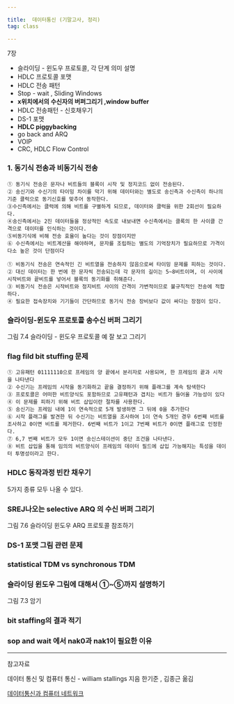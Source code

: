 ```yaml
---

title:  데이터통신 (기말고사, 정리)
tag: class 

---
```



7장 
*	슬라이딩 - 윈도우 프로토콜, 각 단계 의미 설명
*	HDLC 프로토콜 포맷
*	HDLC 전송 패턴
*	Stop - wait , Sliding Windows
*	**x위치에서의 수신자의 버퍼그리기 ,window buffer**
*	HDLC 전송패턴 - 신호채우기
*	DS-1 포맷
*	**HDLC piggybacking**
*	go back and ARQ
*	VOIP
*	CRC, HDLC Flow Control

### 1. 동기식 전송과 비동기식 전송 

    ① 동기식 전송은 문자나 비트들의 블록이 시작 및 정지코드 없이 전송된다. 
    ② 송신기와 수신기의 타이밍 차이를 막기 위해 데이터와는 별도로 송신측과 수신측이 하나의 기준 클럭으로 동기신호를 맞추어 동작한다.
    ③수신측에서는 클럭에 의해 비트를 구별하게 되므로, 데이터와 클럭을 위한 2회선이 필요하다.
    ④송신측에서는 2진 데이터들을 정상적인 속도로 내보내면 수신측에서는 클록의 한 사이클 간격으로 데이터를 인식하는 것이다.
    ⑤비동기식에 비해 전송 효율이 높다는 것이 장점이지만
    ⑥ 수신측에서는 비트계산을 해야하며, 문자를 조립하는 별도의 기억장치가 필요하므로 가격이 다소 높은 것이 단점이다

    ① 비동기식 전송은 연속적인 긴 비트열을 전송하지 않음으로써 타이밍 문제를 피하는 것이다.
    ② 대신 데이터는 한 번에 한 문자씩 전송되는데 각 문자의 길이는 5~8비트이며, 이 사이에 시작비트와 끝비트를 넣어서 블록의 동기화를 취해준다.
    ③ 비동기식 전송은 시작비트와 정지비트 사이의 간격이 가변적이므로 불규칙적인 전송에 적합하다.
    ④ 필요한 접속장치와 기기들이 간단하므로 동기식 전송 장비보다 값이 싸다는 장점이 있다.

### 슬라이딩-윈도우 프로토콜 송수신 버퍼 그리기

그림 7.4 슬라이딩 - 윈도우 프로토콜 예 잘 보고 그리기

### flag fild bit stuffing 문제

    ① 고유패턴 01111110으로 프레임의 양 끝에서 분리자로 사용되며, 한 프레임의 끝과 시작을 나타낸다 
    ② 수신기는 프레임의 시작을 동기화하고 끝을 결정하기 위해 플래그를 계속 탐색한다
    ③ 프로토콜은 어떠한 비트양식도 포함하므로 고유패턴과 겹치는 비트가 들어올 가능성이 있다
    ④ 이 문제를 피하기 위해 비트 삽입이란 절차를 사용한다.
    ⑤ 송신기는 프레임 내에 1이 연속적으로 5개 발생하면 그 뒤에 0을 추가한다
    ⑥ 시작 플래그를 발견한 뒤 수신기는 비트열을 조사하여 1이 연속 5개인 경우 6번째 비트를 조사하고 0이면 비트를 제거한다. 6번째 비트가 1이고 7번째 비트가 0이면 플래그로 인정한다.
    ⑦ 6,7 번째 비트가 모두 1이면 송신스테이션이 중단 조건을 나타낸다.
    ⑧ 비트 삽입을 통해 임의의 비트양식이 프레임의 데이터 필드에 삽입 가능해지는 특성을 데이터 투명성이라고 한다.
    
### HDLC 동작과정 빈칸 채우기

5가지 종류 모두 나올 수 있다.

### SREJ나오는 selective ARQ 의 수신 버퍼 그리기

그림 7.6 슬라이딩 윈도우 ARQ 프로토콜 참조하기

### DS-1 포맷 그림 관련 문제

### statistical TDM vs synchronous TDM

### 슬라이딩 윈도우 그림에 대해서 ①~⑤까지 설명하기
그림 7.3 암기

### bit staffing의 결과 적기

### sop and wait 에서 nak0과 nak1이 필요한 이유





--------

참고자료

데이터 통신 및 컴퓨터 통신 - william stallings 지음 한기준 , 김종근 옮김
 
[데이터통신과 컴퓨터 네트워크](http://terms.naver.com/entry.nhn?docId=2271794&cid=51207&categoryId=51207&expCategoryId=51207)

